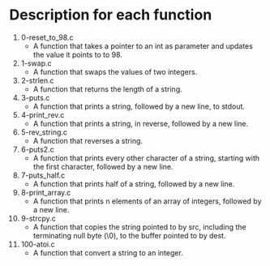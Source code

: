 # Description for each function
1. 0-reset_to_98.c
   * A function that takes a pointer to an int as parameter and updates the value it points to to 98.
2. 1-swap.c
   * A function that swaps the values of two integers.
3. 2-strlen.c
   * A function that returns the length of a string.
4. 3-puts.c
   * A function that prints a string, followed by a new line, to stdout.
5. 4-print_rev.c
   * A function that prints a string, in reverse, followed by a new line.
6. 5-rev_string.c
   * A function that reverses a string.
7. 6-puts2.c
   * A function that prints every other character of a string, starting with the first character, followed by a new line.
8. 7-puts_half.c
   * A function that prints half of a string, followed by a new line.
9. 8-print_array.c
   * A function that prints n elements of an array of integers, followed by a new line.
10. 9-strcpy.c
    * A function that copies the string pointed to by src, including the terminating null byte (\0), to the buffer pointed to by dest.
11. 100-atoi.c
    * A function that convert a string to an integer.
